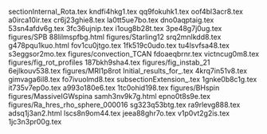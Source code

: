 sectionInternal_Rota.tex
kndfi4hkg1.tex
qq9fokuhk1.tex
oof4bl3acr8.tex
a0irca10ir.tex
cr6j23ghie8.tex
la0tt5ue7bo.tex
dno0aqptaig.tex
53sn4afdv6g.tex
3fc36ujnip.tex
i1oug8b28t.tex
3pe48g7j0ug.tex
figures/SPB
88lilmspfbg.html
figures/Starling12
srq2mnlkdd8.tex
g478pqu1kuo.html
fov1cu0jtgo.tex
1fk519c0udo.tex
tu4lsvfsa48.tex
s3eggsor2mo.tex
figures/convection_TCAN
fdoaeqbrnr.tex
victncug0m8.tex
figures/fig_rot_profiles
187bkh9sha4.tex
figures/fig_instab_21
6ejlkouv538.tex
figures/MRI1p8rot
Initial_results_for_.tex
4krq7in51v8.tex
gimvaga6il8.tex
fo7ivuolmd8.tex
subsectionExtension_.tex
1gnke0b8c1g.tex
it735v7ep0o.tex
a993o180e6.tex
1tc0ohid198.tex
figures/BHspin
figures/MassiveIGWspina
samh3nv9k7g.html
epno0t8s9e.tex
figures/Ra_hres_rho_sphere_000016
sg323q53btg.tex
ra9rlevg888.tex
adsq1j3an2.html
lscs8n9om44.tex
jeea88ghr7o.tex
v1p0vt2g2is.tex
1jc3n3pr00g.tex
